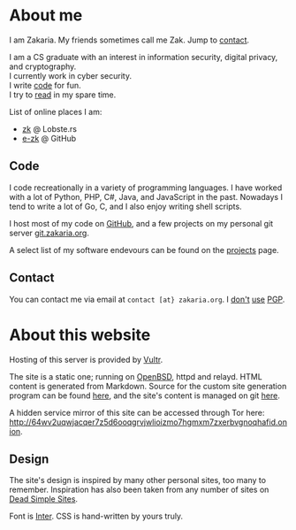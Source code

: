# About me

I am Zakaria. My friends sometimes call me Zak. Jump to [contact](#contact).

I am a CS graduate with an interest in information security, digital privacy, and cryptography.  
I currently work in cyber security.  
I write [code](#code) for fun.  
I try to [read](/bookshelf/ "link to my bookshelf") in my spare time.  

List of online places I am:
- [zk](https://lobste.rs/u/zk) @ Lobste.rs
- [e-zk](https://github.com/e-zk/) @ GitHub

## Code

I code recreationally in a variety of programming languages. I have worked with a lot of Python, PHP, C#, Java, and JavaScript in the past. Nowadays I tend to write a lot of Go, C, and I also enjoy writing shell scripts.

I host most of my code on [GitHub](https://github.com/e-zk/ "link to my GitHub"), and a few projects 
on my personal git server [git.zakaria.org](https://git.zakaria.org/ "link to my personal git server").

A select list of my software endevours can be found on the [projects](/projects.html) page.

## Contact

You can contact me via email at `contact [at} zakaria.org`. I [don't](https://blog.cryptographyengineering.com/2014/08/13/whats-matter-with-pgp/) [use](https://efail.de/) [PGP](https://latacora.singles/2019/07/16/the-pgp-problem.html).  

# About this website

Hosting of this server is provided by [Vultr](https://vultr.com/).

The site is a static one; running on [OpenBSD](https://openbsd.org/), httpd and relayd. HTML content is generated from Markdown. Source for the custom site generation program can be found [here](https://github.com/e-zk/site-gen "site generator"), and the site's content is managed on git [here](https://github.com/e-zk/site "site content").

A hidden service mirror of this site can be accessed through Tor here: http://64wv2uqwjacqer7z5d6ooqgrvjwlioizmo7hgmxm7zxerbvgnoqhafid.onion.

## Design

The site's design is inspired by many other personal sites, too many to remember. Inspiration has also been taken from any number of sites on [Dead Simple Sites](https://deadsimplesites.com/).

Font is [Inter](https://rsms.me/inter/). CSS is hand-written by yours truly.

